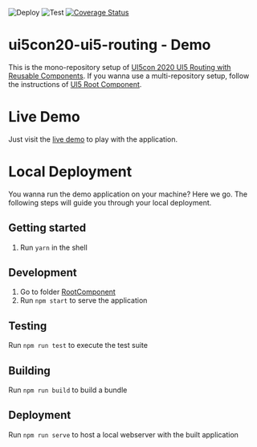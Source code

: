 ![Deploy](https://github.com/flovogt/ui5con20-ui5-routing/workflows/Deploy/badge.svg?branch=main)
![Test](https://github.com/flovogt/ui5con20-ui5-routing/workflows/Test/badge.svg?branch=main)
[![Coverage Status](https://coveralls.io/repos/github/flovogt/ui5con20-ui5-routing/badge.svg?branch=main)](https://coveralls.io/github/flovogt/ui5con20-ui5-routing?branch=main)


# ui5con20-ui5-routing - Demo
This is the mono-repository setup of [UI5con 2020 UI5 Routing with Reusable Components](https://github.com/flovogt/ui5con20-ui5-routing/).
If you wanna use a multi-repository setup, follow the instructions of [UI5 Root Component](https://github.com/flovogt/ui5-root-component).

# Live Demo
Just visit the [live demo](https://flovogt.github.io/ui5con20-ui5-routing/test/mockServer.html) to play with the application.

# Local Deployment
You wanna run the demo application on your machine? Here we go. The following steps will guide you through your local deployment.

## Getting started 
1. Run `yarn` in the shell

## Development
1. Go to folder [RootComponent](RootComponent)
2. Run `npm start` to serve the application

## Testing
Run `npm run test` to execute the test suite

## Building
Run `npm run build` to build a bundle

## Deployment
Run `npm run serve` to host a local webserver with the built application
